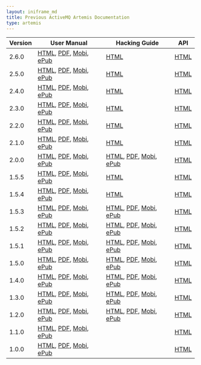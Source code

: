 ```yaml
---
layout: iniframe_md
title: Previous ActiveMQ Artemis Documentation
type: artemis
---
```


Version|User Manual|Hacking Guide|API
---|---|---|---
2.6.0|[HTML](2.6.0), [PDF](2.6.0/book.pdf), [Mobi](2.6.0/book.mobi), [ePub](2.6.0/book.epub)|[HTML](2.6.0/hacking-guide)|[HTML](javadocs/javadoc-2.6.0)
2.5.0|[HTML](2.5.0), [PDF](2.5.0/book.pdf), [Mobi](2.5.0/book.mobi), [ePub](2.5.0/book.epub)|[HTML](2.5.0/hacking-guide)|[HTML](javadocs/javadoc-2.5.0)
2.4.0|[HTML](2.4.0), [PDF](2.4.0/book.pdf), [Mobi](2.4.0/book.mobi), [ePub](2.4.0/book.epub)|[HTML](2.4.0/hacking-guide)|[HTML](javadocs/javadoc-2.4.0)
2.3.0|[HTML](2.3.0), [PDF](2.3.0/book.pdf), [Mobi](2.3.0/book.mobi), [ePub](2.3.0/book.epub)|[HTML](2.3.0/hacking-guide)|[HTML](javadocs/javadoc-2.3.0)
2.2.0|[HTML](2.2.0), [PDF](2.2.0/book.pdf), [Mobi](2.2.0/book.mobi), [ePub](2.2.0/book.epub)|[HTML](2.2.0/hacking-guide)|[HTML](javadocs/javadoc-2.2.0)
2.1.0|[HTML](2.1.0), [PDF](2.1.0/book.pdf), [Mobi](2.1.0/book.mobi), [ePub](2.1.0/book.epub)|[HTML](2.1.0/hacking-guide)|[HTML](javadocs/javadoc-2.1.0)
2.0.0|[HTML](2.0.0), [PDF](2.0.0/book.pdf), [Mobi](2.0.0/book.mobi), [ePub](2.0.0/book.epub)|[HTML](2.0.0/hacking-guide), [PDF](2.0.0/hacking-guide/book.pdf), [Mobi](2.0.0/hacking-guide/book.mobi), [ePub](2.0.0/hacking-guide/book.epub)|[HTML](javadocs/javadoc-2.0.0)
1.5.5|[HTML](1.5.5), [PDF](1.5.5/book.pdf), [Mobi](1.5.5/book.mobi), [ePub](1.5.5/book.epub)|[HTML](1.5.5/hacking-guide)|[HTML](javadocs/javadoc-1.5.5)
1.5.4|[HTML](1.5.4), [PDF](1.5.4/book.pdf), [Mobi](1.5.4/book.mobi), [ePub](1.5.4/book.epub)|[HTML](1.5.4/hacking-guide)|[HTML](javadocs/javadoc-1.5.3)
1.5.3|[HTML](1.5.3), [PDF](1.5.3/book.pdf), [Mobi](1.5.3/book.mobi), [ePub](1.5.3/book.epub)|[HTML](1.5.3/hacking-guide), [PDF](1.5.3/hacking-guide/book.pdf), [Mobi](1.5.3/hacking-guide/book.mobi), [ePub](1.5.3/hacking-guide/book.epub)|[HTML](javadocs/javadoc-1.5.3)
1.5.2|[HTML](1.5.2), [PDF](1.5.2/book.pdf), [Mobi](1.5.2/book.mobi), [ePub](1.5.2/book.epub)|[HTML](1.5.2/hacking-guide), [PDF](1.5.2/hacking-guide/book.pdf), [Mobi](1.5.2/hacking-guide/book.mobi), [ePub](1.5.2/hacking-guide/book.epub)|[HTML](javadocs/javadoc-1.5.2)
1.5.1|[HTML](1.5.1), [PDF](1.5.1/book.pdf), [Mobi](1.5.1/book.mobi), [ePub](1.5.1/book.epub)|[HTML](1.5.1/hacking-guide), [PDF](1.5.1/hacking-guide/book.pdf), [Mobi](1.5.1/hacking-guide/book.mobi), [ePub](1.5.1/hacking-guide/book.epub)|[HTML](javadocs/javadoc-1.5.1)
1.5.0|[HTML](1.5.0), [PDF](1.5.0/book.pdf), [Mobi](1.5.0/book.mobi), [ePub](1.5.0/book.epub)|[HTML](1.5.0/hacking-guide), [PDF](1.5.0/hacking-guide/book.pdf), [Mobi](1.5.0/hacking-guide/book.mobi), [ePub](1.5.0/hacking-guide/book.epub)|[HTML](javadocs/javadoc-1.5.0)
1.4.0|[HTML](1.4.0), [PDF](1.4.0/activemq-artemis-1.4.0.pdf), [Mobi](1.4.0/activemq-artemis-1.4.0.mobi), [ePub](1.4.0/activemq-artemis-1.4.0.epub)|[HTML](1.4.0/hacking-guide), [PDF](1.4.0/hacking-guide/activemq-artemis-hacking-guide-1.4.0.pdf), [Mobi](1.4.0/hacking-guide/activemq-artemis-hacking-guide-1.4.0.mobi), [ePub](1.4.0/hacking-guide/activemq-artemis-hacking-guide-1.4.0.epub)|[HTML](javadocs/javadoc-1.4.0)
1.3.0|[HTML](1.3.0), [PDF](1.3.0/activemq-artemis-1.3.0.pdf), [Mobi](1.3.0/activemq-artemis-1.3.0.mobi), [ePub](1.3.0/activemq-artemis-1.3.0.epub)|[HTML](1.3.0/hacking-guide), [PDF](1.3.0/hacking-guide/activemq-artemis-hacking-guide-1.3.0.pdf), [Mobi](1.3.0/hacking-guide/activemq-artemis-hacking-guide-1.3.0.mobi), [ePub](1.3.0/hacking-guide/activemq-artemis-hacking-guide-1.3.0.epub)|[HTML](javadocs/javadoc-1.3.0)
1.2.0|[HTML](1.2.0), [PDF](1.2.0/activemq-artemis-1.2.0.pdf), [Mobi](1.2.0/activemq-artemis-1.2.0.mobi), [ePub](1.2.0/activemq-artemis-1.2.0.epub)|[HTML](1.2.0/hacking-guide), [PDF](1.2.0/hacking-guide/activemq-artemis-hacking-guide-1.2.0.pdf), [Mobi](1.2.0/hacking-guide/activemq-artemis-hacking-guide-1.2.0.mobi), [ePub](1.2.0/hacking-guide/activemq-artemis-hacking-guide-1.2.0.epub)|[HTML](javadocs/javadoc-1.2.0)
1.1.0|[HTML](1.1.0), [PDF](1.1.0/activemq-artemis-1.1.0.pdf), [Mobi](1.1.0/activemq-artemis-1.1.0.mobi), [ePub](1.1.0/activemq-artemis-1.1.0.epub)||[HTML](javadocs/javadoc-1.1.0)
1.0.0|[HTML](1.0.0), [PDF](1.0.0/activemq-artemis-1.0.0.pdf), [Mobi](1.0.0/activemq-artemis-1.0.0.mobi), [ePub](1.0.0/activemq-artemis-1.0.0.epub)||[HTML](javadocs/javadoc-1.0.0)